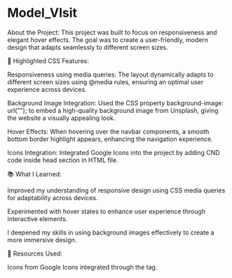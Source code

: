 # Model_VIsit
 About the Project:
This project was built to focus on responsiveness and elegant hover effects. The goal was to create a user-friendly, modern design that adapts seamlessly to different screen sizes.

🎨 Highlighted CSS Features:

Responsiveness using media queries: The layout dynamically adapts to different screen sizes using @media rules, ensuring an optimal user experience across devices.

Background Image Integration: Used the CSS property background-image: url(""); to embed a high-quality background image from Unsplash, giving the website a visually appealing look.

Hover Effects: When hovering over the navbar components, a smooth bottom border highlight appears, enhancing the navigation experience.

Icons Integration: Integrated Google Icons into the project by adding CND code inside head section in HTML file.

📚 What I Learned:

Improved my understanding of responsive design using CSS media queries for adaptability across devices.

Experimented with hover states to enhance user experience through interactive elements.

I deepened my skills in using background images effectively to create a more immersive design.

🔧 Resources Used:

Icons from Google Icons integrated through the <link> tag.
